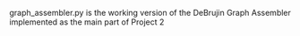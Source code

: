 graph_assembler.py is the working version of the DeBrujin Graph Assembler implemented as the main part of Project 2
